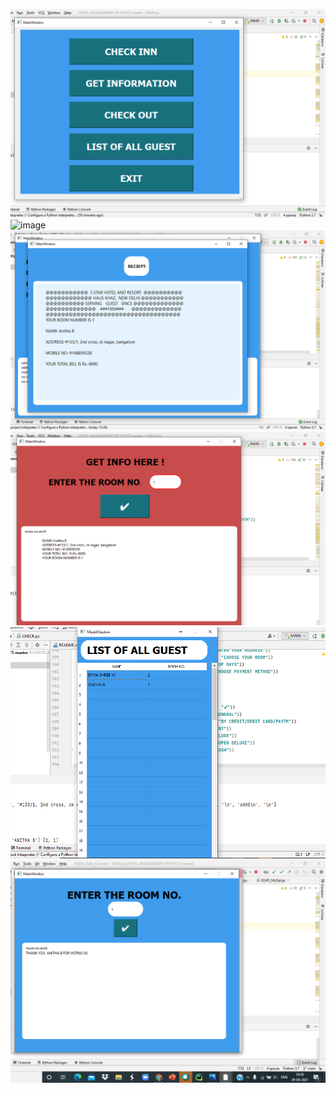 ![screen](https://github.com/Anitha710/265441_Miniproject_python/blob/main/screenshot/Screenshot%20(110).png)
![image](https://user-images.githubusercontent.com/64318581/116680300-1faec480-a9c9-11eb-86ec-667bf97504b7.png)
![screen](https://github.com/Anitha710/265441_Miniproject_python/blob/main/screenshot/Screenshot%20(119).png)
![screen](https://github.com/Anitha710/265441_Miniproject_python/blob/main/screenshot/Screenshot%20(120).png)
![screen](https://github.com/Anitha710/265441_Miniproject_python/blob/main/screenshot/Screenshot%20(121).png)
![screen](https://github.com/Anitha710/265441_Miniproject_python/blob/main/screenshot/Screenshot%20(122).png)


